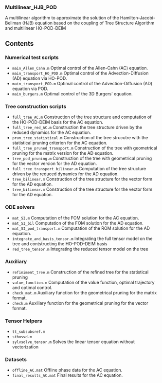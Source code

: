 ### Multilinear_HJB_POD
A multilinear algorithm to approximate the solution of the Hamilton-Jacobi-Bellman (HJB) equation based on the coupling of Tree Structure Algorithm and multilinear HO-POD-DEIM

## Contents

### Numerical test scripts

* `main_Allen_Cahn.m` Optimal control of the Allen-Cahn (AC) equation.
* `main_transport_HO_POD.m` Optimal control of the Advection-Diffusion (AD) equation via HO-POD.
* `main_transport_POD.m` Optimal control of the Advection-Diffusion (AD) equation via POD.
* `main_burgers.m` Optimal control of the 3D Burgers' equation.

### Tree construction scripts

* `full_tree_AC.m` Construction of the tree structure and computation of the HO-POD-DEIM basis for the AC equation.
* `full_tree_red_AC.m` Construction the tree structure driven by the reduced dynamics for the AC equation.
* `prun_tree_statistical.m` Construction of the tree strucutre with the statistical pruning criterion for the AC equation.
* `full_tree_pruned_transport.m`  Construction of the tree with geometrical pruning for the matrix version for the AD equation.
* `tree_pod_pruning.m` Construction of the tree with geometrical pruning for the vector version for the AD equation.
* `full_tree_transport_bilinear.m` Computation of the tree structure driven by the reduced dynamics for the AD equation.
* `tree_bilinear.m` Construction of the tree structure for the vector form for the AD equation.
* `tree_bilinear.m` Construction of the tree structure for the vector form for the AD equation.

### ODE solvers

* `mat_SI.m` Computation of the FOM solution for the AC equation.
* `mat_SI_bil` Computation of the FOM solution for the AD equation.
* `mat_SI_pod_transport.m` Computation of the ROM solution for the AD equation.
* `integrate_and_basis_tensor.m` Integrating the full tensor model on the tree and contstructing the HO-POD-DEIM basis
* `red_tree_tensor.m` Integrating the reduced tensor model on the tree

### Auxiliary

* `refiniment_tree.m` Construction of the refined tree for the statistical pruning
* `value_function.m`  Computation of the value function, optimal trajectory and optimal control.
* `check_mat.m` Auxiliary function for the geometrical pruning for the matrix format.
* `check.m` Auxiliary function for the geometrical pruning for the vector format.

### Tensor Helpers

* `tt_subsubsref.m`
* `sthosvd.m`
* `sylvsolve_tensor.m` Solves the linear tensor equation without vectorization

### Datasets

* `offline_AC.mat`  Offline phase data for the AC equation.
* `final_results_AC.mat` Final results for the AC equation.
